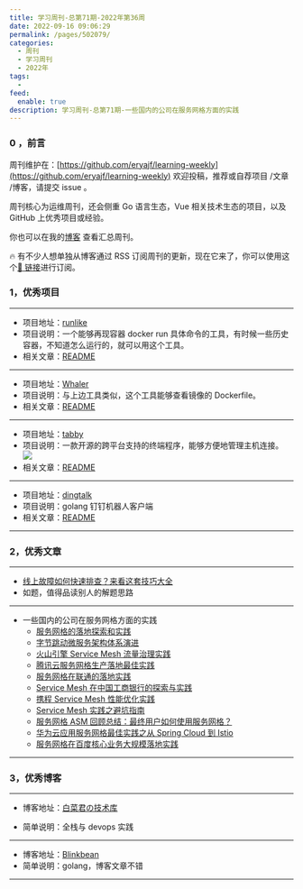 ```yaml
---
title: 学习周刊-总第71期-2022年第36周
date: 2022-09-16 09:06:29
permalink: /pages/502079/
categories:
  - 周刊
  - 学习周刊
  - 2022年
tags:
  -
feed:
  enable: true
description: 学习周刊-总第71期-一些国内的公司在服务网格方面的实践
---
```


### 0 ，前言

周刊维护在：[https://github.com/eryajf/learning-weekly](https://github.com/eryajf/learning-weekly) 欢迎投稿，推荐或自荐项目 /文章 /博客，请提交 issue 。

周刊核心为运维周刊，还会侧重 Go 语言生态，Vue 相关技术生态的项目，以及 GitHub 上优秀项目或经验。

你也可以在我的[博客](https://wiki.eryajf.net/learning-weekly/) 查看汇总周刊。

🔥 有不少人想单独从博客通过 RSS 订阅周刊的更新，现在它来了，你可以使用这个[🔗 链接](https://wiki.eryajf.net/learning-weekly.xml)进行订阅。

### 1，优秀项目

---

- 项目地址：[runlike](https://github.com/lavie/runlike)
- 项目说明：一个能够再现容器 docker run 具体命令的工具，有时候一些历史容器，不知道怎么运行的，就可以用这个工具。
- 相关文章：[README](https://github.com/lavie/runlike#readme)

---

- 项目地址：[Whaler](https://github.com/P3GLEG/Whaler)
- 项目说明：与上边工具类似，这个工具能够查看镜像的 Dockerfile。
- 相关文章：[README](https://github.com/P3GLEG/Whaler#readme)

---

- 项目地址：[tabby](https://github.com/Eugeny/tabby)
- 项目说明：一款开源的跨平台支持的终端程序，能够方便地管理主机连接。
  ![](http://t.eryajf.net/imgs/2022/09/77b35c4244596454.png)
- 相关文章：[README](https://github.com/Eugeny/tabby/blob/master/README.zh-CN.md)

---

- 项目地址：[dingtalk](https://github.com/blinkbean/dingtalk)
- 项目说明：golang 钉钉机器人客户端
- 相关文章：[README](https://github.com/blinkbean/dingtalk#readme)

---

### 2，优秀文章

---

- [线上故障如何快速排查？来看这套技巧大全](https://developer.aliyun.com/article/778128)
- 如题，值得品读别人的解题思路

---

- 一些国内的公司在服务网格方面的实践
  - [服务网格的落地探索和实践](https://juejin.cn/post/7056677198949777422)
  - [字节跳动微服务架构体系演进](https://mp.weixin.qq.com/s?__biz=MzkzMzE2ODg1MQ==&mid=2247490205&idx=1&sn=e2304c4f33a34c1ac8f5eed067592193&exportkey=AYvEx%2FltBIEqreKzqAEz8ZI%3D&pass_ticket=2AkjZsRka9zXGFIEBfAptunkGJwm7voOQ5YcSqIY2rwOorRvRyQ4p4NEsGFa9OA3&wx_header=0)
  - [火山引擎 Service Mesh 流量治理实践](https://mp.weixin.qq.com/s?__biz=MzkzMzE2ODg1MQ==&mid=2247490107&idx=1&sn=ce2fb78f370157e8de50fa94e141a834&exportkey=AVmKzMtT3D7Xx7UajmSpuVk%3D&pass_ticket=2AkjZsRka9zXGFIEBfAptunkGJwm7voOQ5YcSqIY2rwOorRvRyQ4p4NEsGFa9OA3&wx_header=0)
  - [腾讯云服务网格生产落地最佳实践](https://github.com/tetratelabs/istio-weekly/tree/main/istio-big-talk/005)
  - [服务网格在联通的落地实践](https://developer.baidu.com/article/detail.html?id=294659)
  - [Service Mesh 在中国工商银行的探索与实践](https://www.sofastack.tech/blog/exploration-and-practice-of-service-mesh-in-icbc/)
  - [携程 Service Mesh 性能优化实践](https://www.51cto.com/article/714100.html)
  - [Service Mesh 实践之避坑指南](https://www.51cto.com/article/646660.html)
  - [服务网格 ASM 回顾总结：最终用户如何使用服务网格？](https://my.oschina.net/u/3996014/blog/5488188)
  - [华为云应用服务网格最佳实践之从 Spring Cloud 到 Istio](https://bbs.huaweicloud.com/blogs/249674)
  - [服务网格在百度核心业务大规模落地实践](https://mp.weixin.qq.com/s/sQvs03oDeZsuX-TTz9qg8g)

---

### 3，优秀博客

---

- 博客地址：[白菜君の技术库](https://whiteccinn.github.io/)

- 简单说明：全栈与 devops 实践

---

- 博客地址：[Blinkbean](https://blinkbean.gitee.io/)
- 简单说明：golang，博客文章不错

---

